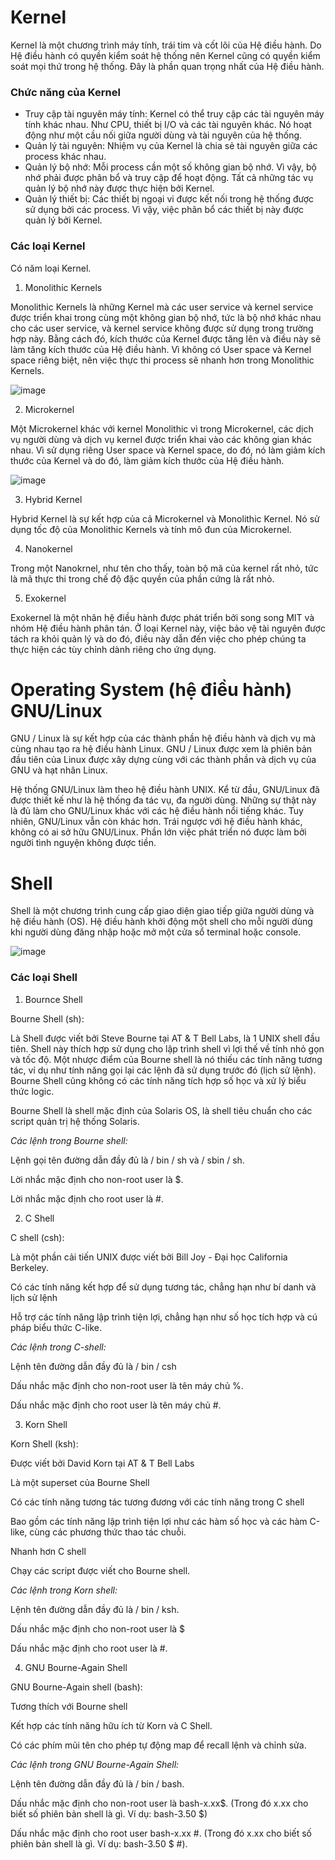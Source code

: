 # Kernel
Kernel là một chương trình máy tính, trái tim và cốt lõi của Hệ điều hành. Do Hệ điều hành có quyền kiểm soát hệ thống nên Kernel cũng có quyền kiểm soát mọi thứ trong hệ thống. Đây là phần quan trọng nhất của Hệ điều hành.

### Chức năng của Kernel

- Truy cập tài nguyên máy tính: Kernel có thể truy cập các tài nguyên máy tính khác nhau. Như CPU, thiết bị I/O và các tài nguyên khác. Nó hoạt động như một cầu nối giữa người dùng và tài nguyên của hệ thống.
- Quản lý tài nguyên: Nhiệm vụ của Kernel là chia sẻ tài nguyên giữa các process khác nhau.
- Quản lý bộ nhớ: Mỗi process cần một số không gian bộ nhớ. Vì vậy, bộ nhớ phải được phân bổ và truy cập để hoạt động. Tất cả những tác vụ quản lý bộ nhớ này được thực hiện bởi Kernel.
- Quản lý thiết bị: Các thiết bị ngoại vi được kết nối trong hệ thống được sử dụng bởi các process. Vì vậy, việc phân bổ các thiết bị này được quản lý bởi Kernel.

### Các loại Kernel
Có năm loại Kernel.

1. Monolithic Kernels

Monolithic Kernels là những Kernel mà các user service và kernel service được triển khai trong cùng một không gian bộ nhớ, tức là bộ nhớ khác nhau cho các user service, và kernel service không được sử dụng trong trường hợp này. Bằng cách đó, kích thước của Kernel được tăng lên và điều này sẽ làm tăng kích thước của Hệ điều hành. Vì không có User space và Kernel space riêng biệt, nên việc thực thi process sẽ nhanh hơn trong Monolithic Kernels.

![image](https://user-images.githubusercontent.com/111716161/187120927-aa9da6c0-89d1-486e-82d9-c874caba3f0f.png)

2. Microkernel

Một Microkernel khác với kernel Monolithic vì trong Microkernel, các dịch vụ người dùng và dịch vụ kernel được triển khai vào các không gian khác nhau. Vì sử dụng riêng User space và Kernel space, do đó, nó làm giảm kích thước của Kernel và do đó, làm giảm kích thước của Hệ điều hành.

![image](https://user-images.githubusercontent.com/111716161/187120982-df3249cd-d4cc-4ca3-9b79-36cc4301960b.png)

3. Hybrid Kernel

Hybrid Kernel là sự kết hợp của cả Microkernel và Monolithic Kernel. Nó sử dụng tốc độ của Monolithic Kernels và tính mô đun của Microkernel.

4. Nanokernel

Trong một Nanokrnel, như tên cho thấy, toàn bộ mã của kernel rất nhỏ, tức là mã thực thi trong chế độ đặc quyền của phần cứng là rất nhỏ.

5. Exokernel

Exokernel là một nhân hệ điều hành được phát triển bởi song song MIT và nhóm Hệ điều hành phân tán. Ở loại Kernel này, việc bảo vệ tài nguyên được tách ra khỏi quản lý và do đó, điều này dẫn đến việc cho phép chúng ta thực hiện các tùy chỉnh dành riêng cho ứng dụng.

# Operating System (hệ điều hành) GNU/Linux

GNU / Linux là sự kết hợp của các thành phần hệ điều hành và dịch vụ mà cùng nhau tạo ra hệ điều hành Linux. GNU / Linux được xem là phiên bản đầu tiên của Linux được xây dựng cùng với các thành phần và dịch vụ của GNU và hạt nhân Linux.

Hệ thống GNU/Linux làm theo hệ điều hành UNIX. Kể từ đầu, GNU/Linux đã được thiết kế như là hệ thống đa tác vụ, đa người dùng. Những sự thật này là đủ làm cho GNU/Linux khác với các hệ điều hành nổi tiếng khác. Tuy nhiên, GNU/Linux vẫn còn khác hơn. Trái ngược với hệ điều hành khác, không có ai sở hữu GNU/Linux. Phần lớn việc phát triển nó được làm bởi người tình nguyện không được tiền.

# Shell
Shell là một chương trình cung cấp giao diện giao tiếp giữa người dùng và hệ điều hành (OS). Hệ điều hành khởi động một shell cho mỗi người dùng khi người dùng đăng nhập hoặc mở một cửa sổ terminal hoặc console.

![image](https://user-images.githubusercontent.com/111716161/187121434-0b288d28-5961-47f2-b75b-a0c7d670d953.png)

### Các loại Shell

1. Bournce Shell

Bourne Shell (sh):

Là Shell được viết bởi Steve Bourne tại AT & T Bell Labs, là 1 UNIX shell đầu tiên. Shell này thích hợp sử dụng cho lập trình shell vì lợi thế về tính nhỏ gọn và tốc độ. Một nhược điểm của Bourne shell là nó thiếu các tính năng tương tác, ví dụ như tính năng gọi lại các lệnh đã sử dụng trước đó (lịch sử lệnh). Bourne Shell cũng không có các tính năng tích hợp số học và xử lý biểu thức logic.

Bourne Shell là shell mặc định của Solaris OS, là shell tiêu chuẩn cho các script quản trị hệ thống Solaris.

*Các lệnh trong Bourne shell:*

Lệnh gọi tên đường dẫn đầy đủ là / bin / sh và / sbin / sh.

Lời nhắc mặc định cho non-root user là $.

Lời nhắc mặc định cho root user là #.

2. C Shell

C shell (csh):

Là một phần cải tiến UNIX được viết bởi Bill Joy - Đại học California Berkeley.

Có các tính năng kết hợp để sử dụng tương tác, chẳng hạn như bí danh và lịch sử lệnh

Hỗ trợ các tính năng lập trình tiện lợi, chẳng hạn như số học tích hợp và cú pháp biểu thức C-like.

*Các lệnh trong C-shell:*

Lệnh tên đường dẫn đầy đủ là / bin / csh

Dấu nhắc mặc định cho non-root user là tên máy chủ %.

Dấu nhắc mặc định cho root user là tên máy chủ #.

3. Korn Shell

Korn Shell (ksh):

Được viết bởi David Korn tại AT & T Bell Labs

Là một superset của Bourne Shell

Có các tính năng tương tác tương đương với các tính năng trong C shell

Bao gồm các tính năng lập trình tiện lợi như các hàm số học và các hàm C-like, cùng các phương thức thao tác chuỗi.

Nhanh hơn C shell

Chạy các script được viết cho Bourne shell.

*Các lệnh trong Korn shell:*

Lệnh tên đường dẫn đầy đủ là / bin / ksh.

Dấu nhắc mặc định cho non-root user là $

Dấu nhắc mặc định cho root user là #.

4. GNU Bourne-Again Shell

GNU Bourne-Again shell (bash):

Tương thích với Bourne shell

Kết hợp các tính năng hữu ích từ Korn và C Shell.

Có các phím mũi tên cho phép tự động map để recall lệnh và chỉnh sửa.

*Các lệnh trong GNU Bourne-Again Shell:*

Lệnh tên đường dẫn đầy đủ là / bin / bash.

Dấu nhắc mặc định cho non-root user là bash-x.xx$. (Trong đó x.xx cho biết số phiên bản shell là gì. Ví dụ: bash-3.50 $)

Dấu nhắc mặc định cho root user bash-x.xx #. (Trong đó x.xx cho biết số phiên bản shell là gì. Ví dụ: bash-3.50 $ #).
